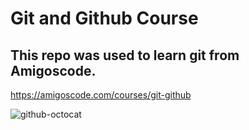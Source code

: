 # Git and Github Course

## This repo was used to learn git from Amigoscode.

https://amigoscode.com/courses/git-github

![github-octocat](https://github.com/GeneralNas/learning-git/assets/108949367/ab722b31-0ffe-475e-8306-ee5884a1658a)
